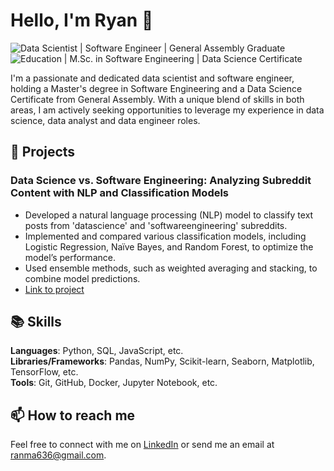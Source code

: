 # Hello, I'm Ryan 👋

![Data Scientist | Software Engineer | General Assembly Graduate](https://img.shields.io/badge/Data%20Scientist-Software%20Engineer-blue)
![Education | M.Sc. in Software Engineering | Data Science Certificate](https://img.shields.io/badge/Education-M.Sc.%20in%20Software%20Engineering%20|%20Data%20Science%20Certificate-blueviolet)

I'm a passionate and dedicated data scientist and software engineer, holding a Master's degree in Software Engineering and a Data Science Certificate from General Assembly. With a unique blend of skills in both areas, I am actively seeking opportunities to leverage my experience in data science, data analyst and data engineer roles.

## 🌱 Projects

### Data Science vs. Software Engineering: Analyzing Subreddit Content with NLP and Classification Models
- Developed a natural language processing (NLP) model to classify text posts from 'datascience' and 'softwareengineering' subreddits.
- Implemented and compared various classification models, including Logistic Regression, Naïve Bayes, and Random Forest, to optimize the model’s performance.
- Used ensemble methods, such as weighted averaging and stacking, to combine model predictions.
- [Link to project](#)

<!-- Add more projects as needed -->

## 📚 Skills

**Languages**: Python, SQL, JavaScript, etc.  
**Libraries/Frameworks**: Pandas, NumPy, Scikit-learn, Seaborn, Matplotlib, TensorFlow, etc.  
**Tools**: Git, GitHub, Docker, Jupyter Notebook, etc.

## 📫 How to reach me

Feel free to connect with me on [LinkedIn](https://www.linkedin.com/in/ran-ma/) or send me an email at ranma636@gmail.com.



<!--
**blueran21/blueran21** is a ✨ _special_ ✨ repository because its `README.md` (this file) appears on your GitHub profile.

Here are some ideas to get you started:

- 🔭 I’m currently working on ...
- 🌱 I’m currently learning ...
- 👯 I’m looking to collaborate on ...
- 🤔 I’m looking for help with ...
- 💬 Ask me about ...
- 📫 How to reach me: ...
- 😄 Pronouns: ...
- ⚡ Fun fact: ...
-->
